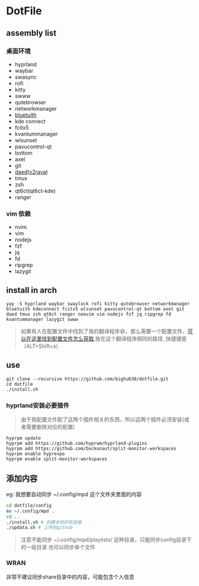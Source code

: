 # DotFile

## assembly list

### 桌面环境

- hyprland
- waybar
- swasync
- rofi
- kitty
- swww
- qutebrowser
- networkmanager
- [bluetuith](https://github.com/darkhz/bluetuith)
- kde connect
- fcitx5
- kvantummanager
- wlsunset
- pavucontrol-qt
- bottom
- axel
- git
- [daed](https://github.com/daeuniverse/daed)([v2raya](https://github.com/v2rayA/v2rayA))
- tmux
- zsh
- qt6ct(qt6ct-kde)
- ranger

### vim 依赖

- nvim
- vim
- nodejs
- fzf
- jq
- fd
- ripgrep
- lazygit

## install in arch

```shell
yay -S hyprland waybar swaylock rofi kitty qutebrowser networkmanager bluetuith kdeconnect fcitx5 wlsunset pavucontrol-qt bottom axel git daed tmux zsh qt6ct ranger neovim vim nodejs fzf jq ripgrep fd kvantummanager lazygit swww

```

> 如果有人在配置文件中找到了我的翻译程序😄，那么需要一个配置文件，[可以在这里找到配置文件怎么获取](https://github.com/bighu630/translate-tui),放在这个翻译程序相同的路径 ,快捷键是（ALT+Shift+s）

## use

```
git clone --recursive https://github.com/bighu630/dotfile.git
cd dotfile
./install.sh
```

### hyprland安装必要插件

> 由于我配置文件配了这两个插件相关的东西，所以这两个插件必须安装(或者需要删除对应的配置)

```shell
hyprpm update
hyprpm add https://github.com/hyprwm/hyprland-plugins
hyprpm add https://github.com/Duckonaut/split-monitor-workspaces
hyprpm enable hyprexpo
hyprpm enable split-monitor-workspaces
```

## 添加内容

eg: 我想要自动同步 ~/.config/mpd 这个文件夹里面的内容

```sh
cd dotfile/config
mv ~/.config/mpd .
cd ..
./install.sh # 创建本地的软连接
./updata.sh # 上传到github
```

> 注意不能同步 ~/.config/mpd/playlists/ 这种目录，只能同步config目录下的一级目录
> 也可以同步单个文件

### WRAN

非常不建议同步share目录中的内容，可能包含个人信息

